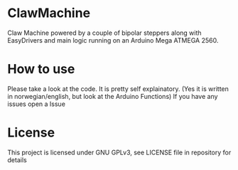# ClawMachine
Claw Machine powered by a couple of bipolar steppers along with EasyDrivers and main logic running on an Arduino Mega ATMEGA 2560.

# How to use
Please take a look at the code. It is pretty self explainatory. (Yes it is written in norwegian/english, but look at the Arduino Functions)
If you have any issues open a Issue

# License
This project is licensed under GNU GPLv3, see LICENSE file in repository for details
